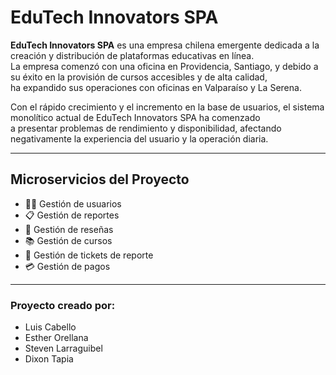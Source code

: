 # EduTech Innovators SPA

**EduTech Innovators SPA** es una empresa chilena emergente dedicada a la creación y distribución de plataformas educativas en línea.  
La empresa comenzó con una oficina en Providencia, Santiago, y debido a su éxito en la provisión de cursos accesibles y de alta calidad,  
ha expandido sus operaciones con oficinas en Valparaíso y La Serena.  

Con el rápido crecimiento y el incremento en la base de usuarios, el sistema monolítico actual de EduTech Innovators SPA ha comenzado  
a presentar problemas de rendimiento y disponibilidad, afectando negativamente la experiencia del usuario y la operación diaria.

---

## Microservicios del Proyecto

- 🧑‍🎓 Gestión de usuarios  
- 📋 Gestión de reportes  
- 🌟 Gestión de reseñas  
- 📚 Gestión de cursos  
- 🎫 Gestión de tickets de reporte  
- 💳 Gestión de pagos  

---

### Proyecto creado por:

- Luis Cabello  
- Esther Orellana  
- Steven Larraguibel  
- Dixon Tapia
